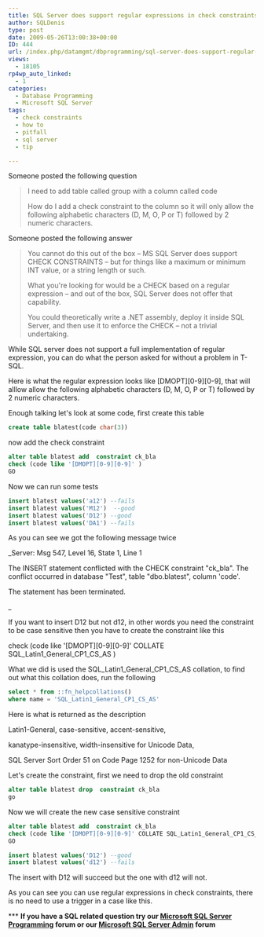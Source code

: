 ```yaml
---
title: SQL Server does support regular expressions in check constraints, triggers are not always needed
author: SQLDenis
type: post
date: 2009-05-26T13:00:38+00:00
ID: 444
url: /index.php/datamgmt/dbprogramming/sql-server-does-support-regular-expressi/
views:
  - 18105
rp4wp_auto_linked:
  - 1
categories:
  - Database Programming
  - Microsoft SQL Server
tags:
  - check constraints
  - how to
  - pitfall
  - sql server
  - tip

---
```

Someone posted the following question

> I need to add table called group with a column called code
> 
> How do I add a check constraint to the column so it will only allow the following alphabetic characters (D, M, O, P or T) followed by 2 numeric characters.

Someone posted the following answer

> You cannot do this out of the box – MS SQL Server does support CHECK CONSTRAINTS – but for things like a maximum or minimum INT value, or a string length or such.
> 
> What you're looking for would be a CHECK based on a regular expression – and out of the box, SQL Server does not offer that capability.
> 
> You could theoretically write a .NET assembly, deploy it inside SQL Server, and then use it to enforce the CHECK – not a trivial undertaking.

While SQL server does not support a full implementation of regular expression, you can do what the person asked for without a problem in T-SQL.

Here is what the regular expression looks like \[DMOPT\]\[0-9\][0-9], that will alllow allow the following alphabetic characters (D, M, O, P or T) followed by 2 numeric characters.

Enough talking let's look at some code, first create this table

```sql
create table blatest(code char(3))
```

now add the check constraint

```sql
alter table blatest add  constraint ck_bla 
check (code like '[DMOPT][0-9][0-9]' )
GO
```
Now we can run some tests

```sql
insert blatest values('a12') --fails
insert blatest values('M12')  --good
insert blatest values('D12') --good
insert blatest values('DA1') --fails
```

As you can see we got the following message twice
  
_Server: Msg 547, Level 16, State 1, Line 1
  
The INSERT statement conflicted with the CHECK constraint "ck_bla". The conflict occurred in database "Test", table "dbo.blatest", column 'code'.
  
The statement has been terminated.
  
_ 

If you want to insert D12 but not d12, in other words you need the constraint to be case sensitive then you have to create the constraint like this
  
check (code like '\[DMOPT\]\[0-9\][0-9]' COLLATE SQL\_Latin1\_General\_CP1\_CS_AS )

What we did is used the SQL\_Latin1\_General\_CP1\_CS_AS collation, to find out what this collation does, run the following

```sql
select * from ::fn_helpcollations()
where name = 'SQL_Latin1_General_CP1_CS_AS'
```

Here is what is returned as the description

Latin1-General, case-sensitive, accent-sensitive,
  
kanatype-insensitive, width-insensitive for Unicode Data,
  
SQL Server Sort Order 51 on Code Page 1252 for non-Unicode Data

Let's create the constraint, first we need to drop the old constraint

```sql
alter table blatest drop  constraint ck_bla
go
```

Now we will create the new case sensitive constraint

```sql
alter table blatest add  constraint ck_bla 
check (code like '[DMOPT][0-9][0-9]' COLLATE SQL_Latin1_General_CP1_CS_AS )
GO
```

```sql
insert blatest values('D12') --good
insert blatest values('d12') --fails
```

The insert with D12 will succeed but the one with d12 will not.

As you can see you can use regular expressions in check constraints, there is no need to use a trigger in a case like this.



\*** **If you have a SQL related question try our [Microsoft SQL Server Programming][1] forum or our [Microsoft SQL Server Admin][2] forum**<ins></ins>

 [1]: http://forum.ltd.local/viewforum.php?f=17
 [2]: http://forum.ltd.local/viewforum.php?f=22